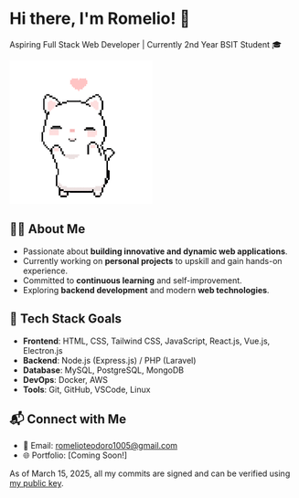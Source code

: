 # Hi there, I'm Romelio! 👋

Aspiring Full Stack Web Developer | Currently 2nd Year BSIT Student 🎓

![cat dancing](./cat.gif)

## 🧑‍💻 About Me
-  Passionate about **building innovative and dynamic web applications**.  
-  Currently working on **personal projects** to upskill and gain hands-on experience.  
-  Committed to **continuous learning** and self-improvement.  
-  Exploring **backend development** and modern **web technologies**.  

## 🎯 Tech Stack Goals
- **Frontend**: HTML, CSS, Tailwind CSS, JavaScript, React.js, Vue.js, Electron.js  
- **Backend**: Node.js (Express.js) /  PHP (Laravel)  
- **Database**: MySQL, PostgreSQL, MongoDB
- **DevOps**: Docker, AWS
- **Tools**: Git, GitHub, VSCode, Linux     

## 📬 Connect with Me
- 📩 Email: romelioteodoro1005@gmail.com   
- 🌐 Portfolio: [Coming Soon!]  

As of March 15, 2025, all my commits are signed and can be verified using [my public key](public_key.asc?raw=true).
